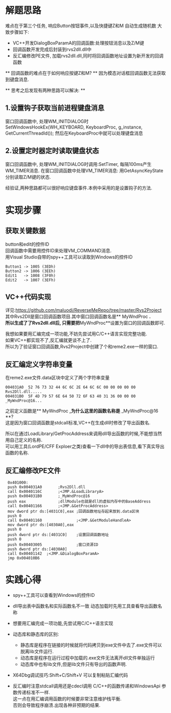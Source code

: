 # 解题思路
难点在于第三个任务, 响应Button按钮事件,以及快捷键Z和M 自动生成随机数
大致步骤如下:
- VC++开发DialogBoxParamA的回调函数:处理按钮消息以及Z/M键
- 回调函数开发完成后封装到rvs2dll.dll中
- 反汇编修改PE文件, 加载rvs2dll.dll,同时将回调函数地址设置为新开发的回调函数

** 回调函数的难点在于如何响应按键Z和M?  **
因为模态对话框回调函数无法获取到键盘消息.

** 思考之后发现有两种思路可以解决: **
## 1.设置钩子获取当前进程键盘消息
窗口回调函数中, 处理WM_INITDIALOG时
SetWindowsHookEx(WH_KEYBOARD, KeyboardProc, g_instance, GetCurrentThreadId());
然后在KeyboardProc中就可以处理键盘消息

## 2.设置定时器定时读取键盘状态
窗口回调函数中, 处理WM_INITDIALOG时调用:SetTimer,
每隔100ms产生WM_TIMER消息.
在窗口回调函数中处理VM_TIMER消息:
用GetAsyncKeyState分别读取Z/M键的状态.

经验证,两种思路都可以很好响应键盘事件.本例中采用的是设置钩子的方法.

# 实现步骤

## 获取关键数据
  button和edit的控件ID   
  回调函数中需要用控件ID来处理VM_COMMAND消息.  
  用Visual Studio自带的spy++工具可以读取到Windows的控件ID  
  ```
  Button1 -> 1005 (3EDh)
  Button2 -> 1006 (3EEh)
  Edit1   -> 1008 (3F0h)
  Edit2	  -> 1007 (3EFh)
  ```
  
## VC++代码实现
详见:https://github.com/maluodi/ReverseMeRepo/tree/master/Rvs2Project
其中Rvs2Dll是窗口回调函数项目.其中窗口回调函数名是** MyWndProc **.  
所以生成了了Rvs2dll.dll后, 只需要把**MyWndProc**设置为窗口的回调函数即可. 

我想如果要用汇编完成一项功能,不妨先尝试用C/C++语言实现完整功能.  
如果VC++都实现不了,反汇编就更谈不上了.  
所以为了验证窗口回调函数,Rvs2Project中创建了个和reme2.exe一样的窗口.  

## 反汇编定义字符串变量
  在reme2.exe文件.data区块中定义了两个字符串变量
  ```
  004031A0  52 76 73 32 44 6C 6C 2E 64 6C 6C 00 00 00 00 00  Rvs2Dll.dll.....  
  004031B0  5F 4D 79 57 6E 64 50 72 6F 63 40 31 36 00 00 00  _MyWndProc@16...  
  ```
  
  之前定义函数是** MyWndProc **,为什么这里的函数名称是** _MyWndProc@16 **?  
  这是因为窗口回调函数是stdcall标准,VC++在生成dll时修改了导出函数名.  
  
  所以在通过LoadLibrary/GetProcAddress来调用dll导出函数的时候,不能想当然用自己定义的名称.  
  可以用工具(LordPE/CFF Exploer之类)查看一下dll中的导出表信息,看下真实导出函数的名称.  

## 反汇编修改PE文件
   ```
    0x401000:
    push 0x004031A0       ;Rvs2Dll.dll
	call 0x0040116C       ;<JMP.&LoadLibraryA>
	push 0x004031B0       ;_MyWndProc@16
	push eax              ;dllModule也就是dll的虚拟内存中的BaseAddress
	call 0x00401166       ;<JMP.&GetProcAddress>
	mov dword ptr ds:[4031C0],eax ;回调函数地址存起来放到.data区块
	push 0
	call 0x00401160               ;<JMP.&GetModuleHandleA>
	mov dword ptr ds:[4030A0],eax
	push 0
	push dword ptr ds:[4031C0]    ;设置回调函数地址
	push 0
	push 0x00403005               ;窗口资源ID
	push dword ptr ds:[4030A0]
	call 0x00401142  ;<JMP.&DialogBoxParamA>
	jmp 0x004010B6
   ```

# 实践心得

- spy++工具可以查看到Windows的控件ID

- dll导出表中函数名和实际函数名不一致
  动态加载时先用工具查看导出函数名称

- 想要用汇编完成一项功能,先尝试用C/C++语言实现

- 动态库和静态库的区别:
  - 静态库是程序在链接的时候就将代码拷贝到exe文件中去了.exe文件可以脱离lib文件运行.  
  - 动态库是程序在运行过程中加载的.exe文件无法离开dll文件单独运行  
  - 动态库中也有lib文件,但是lib文件只有导出的函数声明.  

- X64Dbg调试技巧:Shift+C/Shift+V
  可以复制粘贴汇编代码
  
- 反汇编时注意stdcall调用还是cdecl调用
C/C++的函数传递和WindowsApi 参数传递标准不一样.  
这一点在用汇编调用函数的时候要非常注意维护栈平衡.  
否则会导致程序崩溃.出现各种非预期的结果.  
